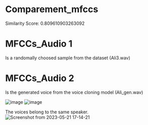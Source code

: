 # Comparement_mfccs
Similarity Score: 0.809610903263092

# MFCCs_Audio 1
Is a randomally choosed sample from the dataset (Ali3.wav)
# MFCCs_Audio 2
Is the generated voice from the voice cloning model (Ali_gen.wav)



![image](https://user-images.githubusercontent.com/92336892/236639602-d4de8267-f1d9-4ec3-adcb-28db43c16f9a.png)
![image](https://user-images.githubusercontent.com/92336892/236639623-d3385eba-0d45-43ca-8850-15e8e7d10144.png)

The voices belong to the same speaker.
![Screenshot from 2023-05-21 17-14-21](https://github.com/AliAlhasan6/compartment_mfccs/assets/92336892/ffc108c0-f223-40b6-badd-33cf37d4865d)
